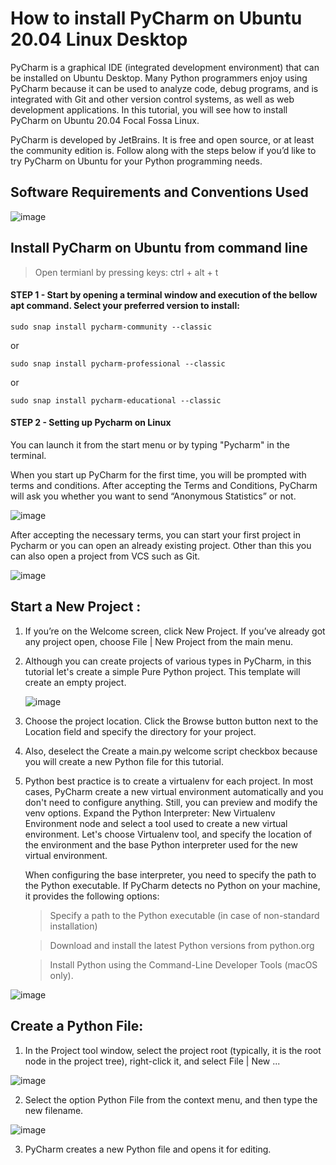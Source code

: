 # How to install PyCharm on Ubuntu 20.04 Linux Desktop

PyCharm is a graphical IDE (integrated development environment) that can be installed on Ubuntu Desktop. Many 
Python programmers enjoy using PyCharm because it can be used to analyze code, debug programs, and is integrated with 
Git and other version control systems, as well as web development applications. In this tutorial, you will see how to install
PyCharm on Ubuntu 20.04 Focal Fossa Linux.

PyCharm is developed by JetBrains. It is free and open source, or at least the community edition is. Follow along with the steps 
below if you’d like to try PyCharm on Ubuntu for your Python programming needs.

## Software Requirements and Conventions Used

![image](https://user-images.githubusercontent.com/91078843/195446702-ada08386-1975-4275-b155-686034ec8ed0.png)


## Install PyCharm on Ubuntu from command line

> Open termianl by pressing keys:     ctrl + alt + t

#### STEP 1 - Start by opening a terminal window and execution of the bellow apt command. Select your preferred version to install:

```
sudo snap install pycharm-community --classic
```
or
```
sudo snap install pycharm-professional --classic
```
or
```
sudo snap install pycharm-educational --classic
```

#### STEP 2 - Setting up Pycharm on Linux

You can launch it from the start menu or by typing "Pycharm" in the terminal.

When you start up PyCharm for the first time, you will be prompted with terms and conditions.
After accepting the Terms and Conditions, PyCharm will ask you whether you want to send “Anonymous Statistics” or not.


![image](https://user-images.githubusercontent.com/91078843/195448242-edec5629-faa5-4c44-a55e-20e2f4b5bb78.png)


After accepting the necessary terms, you can start your first project in Pycharm or you can open an already existing project.
Other than this you can also open a project from VCS such as Git.

![image](https://user-images.githubusercontent.com/91078843/195448427-f16fd3c4-8c6a-4757-b1bd-d9c09c5b57a6.png)

## Start a New Project : 

1. If you’re on the Welcome screen, click New Project. If you’ve already got any project open, choose File | New Project from the main menu.

2. Although you can create projects of various types in PyCharm, in this tutorial let's create a simple Pure Python project.
   This template will create an empty project.
   
   ![image](https://user-images.githubusercontent.com/91078843/195448762-9f0aaa3a-6fc4-4711-aaf4-e5f81d3fdd9a.png)

3. Choose the project location. Click the Browse button button next to the Location field and specify the directory for your project.
4. Also, deselect the Create a main.py welcome script checkbox because you will create a new Python file for this tutorial.
5. Python best practice is to create a virtualenv for each project. In most cases, PyCharm create a new virtual environment automatically 
   and you don't need to configure anything. Still, you can preview and modify the venv options. Expand the Python Interpreter: New Virtualenv 
   Environment node and select a tool used to create a new virtual environment. Let's choose Virtualenv tool, and specify the location of the environment
   and the base Python interpreter used for the new virtual environment.

   When configuring the base interpreter, you need to specify the path to the Python executable. If PyCharm detects no Python on your machine, it provides
   the following options:
   
      > Specify a path to the Python executable (in case of non-standard installation)

      > Download and install the latest Python versions from python.org

      > Install Python using the Command-Line Developer Tools (macOS only).

![image](https://user-images.githubusercontent.com/91078843/195449137-da30866c-fa72-4f72-909c-583a3e0d5126.png)


## Create a Python File:

1. In the Project tool window, select the project root (typically, it is the root node in the project tree), right-click it, and select File | New ...

![image](https://user-images.githubusercontent.com/91078843/195449273-e1cab90b-0831-4d85-b448-062dd9e5e59e.png)

2. Select the option Python File from the context menu, and then type the new filename.

![image](https://user-images.githubusercontent.com/91078843/195449340-0cd22ca2-32e0-480e-aff3-aff44bf5f50b.png)

3. PyCharm creates a new Python file and opens it for editing.














